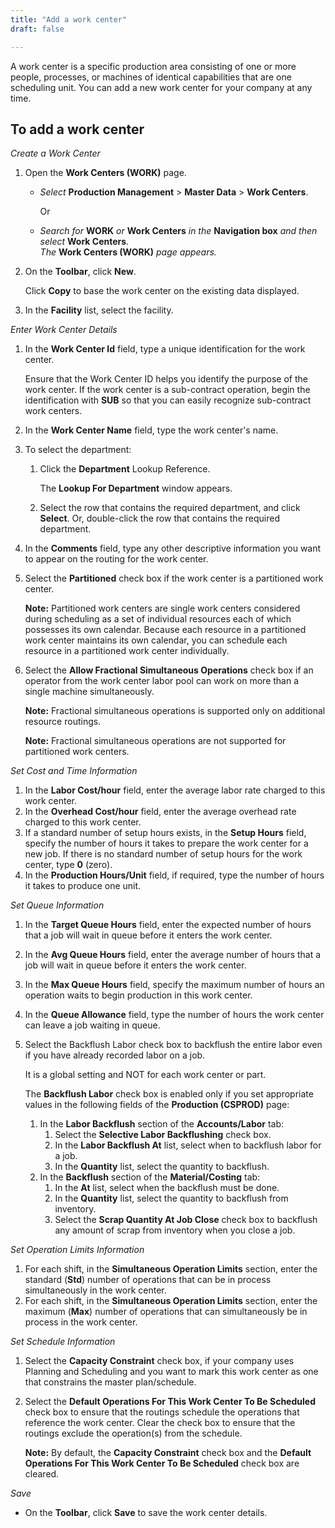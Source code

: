 ```yaml
---
title: "Add a work center"
draft: false

---
```


A work center is a specific production area consisting of one or more people, processes, or machines of identical capabilities that are one scheduling unit. You can add a new work center for your company at any time.

## To add a work center

*Create a Work Center*

1.  Open the **Work Centers (WORK)** page.
    -  *Select* **Production Management** > **Master Data** > **Work Centers**.

        Or

    -  *Search for* **WORK** *or* **Work Centers** *in the* **Navigation box** *and then select* **Work Centers**. <br> *The* **Work Centers (WORK)** *page appears.*

2.  On the **Toolbar**, click **New**.

    Click **Copy** to base the work center on the existing data displayed.

3.  In the **Facility** list, select the facility.

*Enter Work Center Details*

1.  In the **Work Center Id** field, type a unique identification for the work center.

    Ensure that the Work Center ID helps you identify the purpose of the work center. If the work center is a sub-contract operation, begin the identification with **SUB** so that you can easily recognize sub-contract work centers.

2.  In the **Work Center Name** field, type the work center's name.
3.  To select the department:
    1.  Click the **Department** Lookup Reference.

        The **Lookup For Department** window appears.

    1.  Select the row that contains the required department, and click **Select**. Or, double-click the row that contains the required department.
1.  In the **Comments** field, type any other descriptive information you want to appear on the routing for the work center.
2.  Select the **Partitioned** check box if the work center is a partitioned work center.

    **Note:** Partitioned work centers are single work centers considered during scheduling as a set of individual resources each of which possesses its own calendar. Because each resource in a partitioned work center maintains its own calendar, you can schedule each resource in a partitioned work center individually.

1.  Select the **Allow Fractional Simultaneous Operations** check box if an operator from the work center labor pool can work on more than a single machine simultaneously.

    **Note:** Fractional simultaneous operations is supported only on additional resource routings.

    **Note:** Fractional simultaneous operations are not supported for partitioned work centers.

*Set Cost and Time Information*

1.  In the **Labor Cost/hour** field, enter the average labor rate charged to this work center.
2.  In the **Overhead Cost/hour** field, enter the average overhead rate charged to this work center.
3.  If a standard number of setup hours exists, in the **Setup Hours** field, specify the number of hours it takes to prepare the work center for a new job. If there is no standard number of setup hours for the work center, type **0** (zero).
4.  In the **Production Hours/Unit** field, if required, type the number of hours it takes to produce one unit.

*Set Queue Information*

1.  In the **Target Queue Hours** field, enter the expected number of hours that a job will wait in queue before it enters the work center.
2.  In the **Avg Queue Hours** field, enter the average number of hours that a job will wait in queue before it enters the work center.
1.  In the **Max Queue Hours** field, specify the maximum number of hours an operation waits to begin production in this work center.
2.  In the **Queue Allowance** field, type the number of hours the work center can leave a job waiting in queue.
3.  Select the Backflush Labor check box to backflush the entire labor even if you have already recorded labor on a job.

    It is a global setting and NOT for each work center or part.

    The **Backflush Labor** check box is enabled only if you set appropriate values in the following fields of the **Production (CSPROD)** page:

    1.  In the **Labor Backflush** section of the **Accounts/Labor** tab:
        1.  Select the **Selective Labor Backflushing** check box.
        1.  In the **Labor Backflush At** list, select when to backflush labor for a job.
        2.  In the **Quantity** list, select the quantity to backflush.
    2.  In the **Backflush** section of the **Material/Costing** tab:
        1.  In the **At** list, select when the backflush must be done.
        2.  In the **Quantity** list, select the quantity to backflush from inventory.
        3.  Select the **Scrap Quantity At Job Close** check box to backflush any amount of scrap from inventory when you close a job.

*Set Operation Limits Information*

1.  For each shift, in the **Simultaneous Operation Limits** section, enter the standard (**Std**) number of operations that can be in process simultaneously in the work center.
2.  For each shift, in the **Simultaneous Operation Limits** section, enter the maximum (**Max**) number of operations that can simultaneously be in process in the work center.

*Set Schedule Information*

1.  Select the **Capacity Constraint** check box, if your company uses Planning and Scheduling and you want to mark this work center as one that constrains the master plan/schedule.
1.  Select the **Default Operations For This Work Center To Be Scheduled** check box to ensure that the routings schedule the operations that reference the work center. Clear the check box to ensure that the routings exclude the operation(s) from the schedule.

    **Note:** By default, the **Capacity Constraint** check box and the **Default Operations For This Work Center To Be Scheduled** check box are cleared.

*Save*

-   On the **Toolbar**, click **Save** to save the work center details.